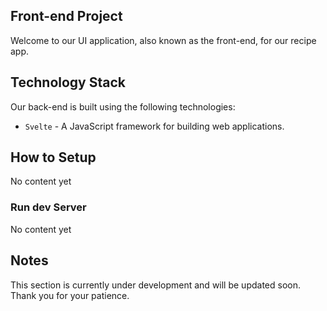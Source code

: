 Front-end Project
--------------------

Welcome to our UI application, also known as the 
front-end, for our recipe app.

## Technology Stack

Our back-end is built using the following technologies:

+ `Svelte` - A JavaScript framework for building web applications.

## How to Setup

No content yet

### Run dev Server
 
No content yet

## Notes

This section is currently under development and will be updated soon.
Thank you for your patience.
